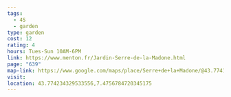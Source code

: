 ```yaml
---
tags:
  - 4S
  - garden
type: garden
cost: 12
rating: 4
hours: Tues-Sun 10AM-6PM
link: https://www.menton.fr/Jardin-Serre-de-la-Madone.html
page: "639"
map-link: https://www.google.com/maps/place/Serre+de+la+Madone/@43.7741952,7.4730985,17z/data=!3m1!4b1!4m6!3m5!1s0x12cde98736821b0d:0x368d338a82833128!8m2!3d43.7741914!4d7.4756734!16s%2Fm%2F04lhq90?entry=ttu&g_ep=EgoyMDI0MTAwOC4wIKXMDSoASAFQAw%3D%3D
visit: 
location: 43.774234329533556,7.4756784720345175
---
```

